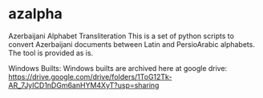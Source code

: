 # azalpha
Azerbaijani Alphabet Transliteration
This is a set of python scripts to convert Azerbaijani documents between Latin and PersioArabic alphabets. 
The tool is provided as is. 

Windows  Builts:
  Windows builts are archived here at google drive:
  https://drive.google.com/drive/folders/1ToG12Tk-AR_7JyICD1nDGm6anHYM4XyT?usp=sharing
  
